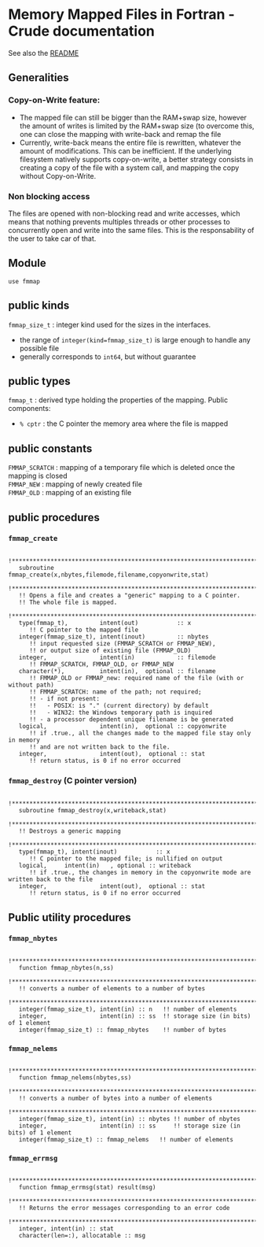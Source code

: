 # Memory Mapped Files in Fortran - Crude documentation

See also the [README](../README.md)

## Generalities

### Copy-on-Write feature:

- The mapped file can still be bigger than the RAM+swap size, however the amount of writes is limited by the RAM+swap size (to overcome this, one can close the mapping with write-back and remap the file
- Currently, write-back means the entire file is rewritten, whatever the amount of modifications. This can be inefficient. If the underlying filesystem natively supports copy-on-write, a better strategy consists in creating a copy of the file with a system call, and mapping the copy without Copy-on-Write.

### Non blocking access

The files are opened with non-blocking read and write accesses, which means that nothing prevents multiples threads or other processes to concurrently open and write into the same files. This is the responsability of the user to take car of that.

## Module

`use fmmap`

## public kinds

`fmmap_size_t` : integer kind used for the sizes in the interfaces. 
- the range of `integer(kind=fmmap_size_t)` is large enough to handle any possible file
- generally corresponds to `int64`, but without guarantee

## public types

`fmmap_t` : derived type holding the properties of the mapping. Public components:
   - `% cptr` : the C pointer the memory area where the file is mapped

## public constants

`FMMAP_SCRATCH` : mapping of a temporary file which is deleted once the mapping is closed  
`FMMAP_NEW`     : mapping of newly created file  
`FMMAP_OLD`     : mapping of an existing file

## public procedures 

### `fmmap_create`

```    
   !********************************************************************************************
   subroutine fmmap_create(x,nbytes,filemode,filename,copyonwrite,stat)
   !********************************************************************************************
   !! Opens a file and creates a "generic" mapping to a C pointer.  
   !! The whole file is mapped.  
   !********************************************************************************************
   type(fmmap_t),         intent(out)           :: x
      !! C pointer to the mapped file
   integer(fmmap_size_t), intent(inout)         :: nbytes 
      !! input requested size (FMMAP_SCRATCH or FMMAP_NEW), 
      !! or output size of existing file (FMMAP_OLD)
   integer,               intent(in)            :: filemode 
      !! FMMAP_SCRATCH, FMMAP_OLD, or FMMAP_NEW
   character(*),          intent(in),  optional :: filename 
      !! FMMAP_OLD or FMMAP_new: required name of the file (with or without path)
      !! FMMAP_SCRATCH: name of the path; not required;
      !! - if not present:
      !!   - POSIX: is "." (current directory) by default
      !!   - WIN32: the Windows temporary path is inquired     
      !! - a processor dependent unique filename is be generated
   logical,               intent(in),  optional :: copyonwrite
      !! if .true., all the changes made to the mapped file stay only in memory
      !! and are not written back to the file.
   integer,               intent(out),  optional :: stat
      !! return status, is 0 if no error occurred
```

### `fmmap_destroy` (C pointer version)

```
   !********************************************************************************************
   subroutine fmmap_destroy(x,writeback,stat)
   !********************************************************************************************
   !! Destroys a generic mapping
   !********************************************************************************************
   type(fmmap_t), intent(inout)           :: x 
      !! C pointer to the mapped file; is nullified on output
   logical,     intent(in)   , optional :: writeback  
      !! if .true., the changes in memory in the copyonwrite mode are written back to the file
   integer,               intent(out),  optional :: stat
      !! return status, is 0 if no error occurred
```

## Public utility procedures

### `fmmap_nbytes`

```
   !********************************************************************************************
   function fmmap_nbytes(n,ss)
   !********************************************************************************************
   !! converts a number of elements to a number of bytes
   !********************************************************************************************
   integer(fmmap_size_t), intent(in) :: n   !! number of elements
   integer,               intent(in) :: ss  !! storage size (in bits) of 1 element
   integer(fmmap_size_t) :: fmmap_nbytes    !! number of bytes
```

### `fmmap_nelems`

```
   !********************************************************************************************
   function fmmap_nelems(nbytes,ss)
   !********************************************************************************************
   !! converts a number of bytes into a number of elements
   !********************************************************************************************
   integer(fmmap_size_t), intent(in) :: nbytes !! number of nbytes
   integer,               intent(in) :: ss     !! storage size (in bits) of 1 element
   integer(fmmap_size_t) :: fmmap_nelems   !! number of elements
```

### `fmmap_errmsg`

```
   !********************************************************************************************
   function fmmap_errmsg(stat) result(msg)
   !********************************************************************************************
   !! Returns the error messages corresponding to an error code
   !********************************************************************************************
   integer, intent(in) :: stat
   character(len=:), allocatable :: msg
```
